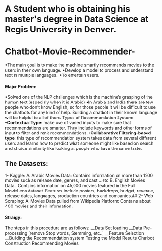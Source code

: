  # A Student who is obtaining his master's degree in Data Science at Regis University in Denver.


# Chatbot-Movie-Recommender-



•The main goal is to make the machine smartly recommends movies to the users in their own language. 
•Develop a model to process and understand text in multiple languages.  
•To entertain users.


 #### Major Problem:
•Solved one of the NLP challenges which is the machine’s grasping of the human text (especialy when it is Arabic)
•In Arabia and India there are few people who don’t know English, so for those people it will be difficult to use the chatbots for any kind of help. Building a chatbot in their known language will be helpful to all of them. 
 Types of Recommendation System:
**•Contextual Type:** make use of varied inputs to make sure that recommendations are smarter. They include keywords and other forms of input to filter and rank recommendations. 
**•Collaborative Filtering-based type:** this type of recommendation system takes data from several different users and learns how to predict what someone might like based on search and choice similarity like looking at people who have the same taste. 

 ## The Datasets:

1- Kaggle: 
 A. Arabic Movies Data: Contains information on more than 1200 movies such as release date, genres, and cast …etc 
 B. English Movies Data:. Contains information on 45,000 movies featured in the Full MovieLens dataset. Features include posters, backdrops, budget, revenue, release dates, languages, production countries and companies.##
2- Web Scraping: 
 A. Movies Data pulled from Wikipedia Platform: Contains about 400 movies and their information. 

####  Strargy: 
The steps in this procedure are as follows:
__Data Set loading
__Data Pre-processing (remove Stop words, Stemming, etc..)
__Feature Selection
__Building the Recommendation system
Testing the Model Results
Chatbot Construction
Recommending Movies 




